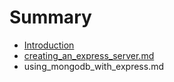 # Summary

* [Introduction](Introduction.md)
* [creating_an_express_server.md](creating_an_express_server.md)
* using_mongodb_with_express.md

